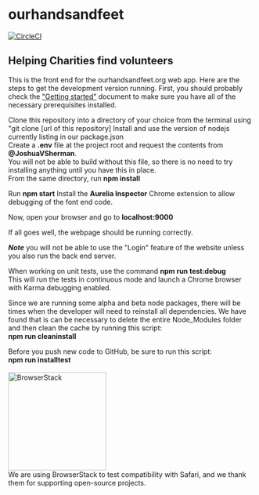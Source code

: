 # ourhandsandfeet
[![CircleCI](https://circleci.com/gh/UltimatePromotions/ourhandsandfeet.svg?style=svg)](https://circleci.com/gh/UltimatePromotions/ourhandsandfeet)

## Helping Charities find volunteers

This is the front end for the ourhandsandfeet.org web app. Here are the steps to get the development version running. First, you should probably check the <a href="https://docs.google.com/document/d/1_QDDbqmBrJuGqBoib59fmgYtls03dAXXuLqRR5roPO4/edit">"Getting started"</a> document to make sure you have all of the necessary prerequisites installed.

Clone this repository into a directory of your choice from the terminal using "git clone [url of this repository]
Install and use the version of nodejs currently listing in our package.json<br>
Create a <b>.env</b> file at the project root and request the contents from <b>@JoshuaVSherman</b>.<br>You will not be able to build without this file, so there is no need to try installing anything until you have this in place.<br>
From the same directory, run <b>npm install</b><br>

Run <b>npm start</b>
Install the <b>Aurelia Inspector</b> Chrome extension to allow debugging of the font end code.

Now, open your browser and go to <b>localhost:9000</b>

If all goes well, the webpage should be running correctly.

<b><i>Note</b></i>  you will not be able to use the "Login" feature of the website unless you also run the back end server.

When working on unit tests, use the command <b>npm run test:debug</b><br>
This will run the tests in continuous mode and launch a Chrome browser with Karma debugging enabled.

Since we are running some alpha and beta node packages, there will be times when the developer will need to reinstall all dependencies.
We have found that is can be necessary to delete the entire Node_Modules folder and then clean the cache by running this script:<br>
<b>npm run cleaninstall</b>

Before you push new code to GitHub, be sure to run this script:<br>
<b>npm run installtest</b>
<br><br>
<a href="https://www.browserstack.com"><img src="https://d3but80xmlhqzj.cloudfront.net/production/images/static/header/header-logo.svg" alt="BrowserStack" width="200px"/></a>
<br>We are using BrowserStack to test compatibility with Safari, and we thank them for supporting open-source projects.
